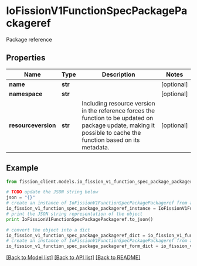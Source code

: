 # IoFissionV1FunctionSpecPackagePackageref

Package reference

## Properties

Name | Type | Description | Notes
------------ | ------------- | ------------- | -------------
**name** | **str** |  | [optional] 
**namespace** | **str** |  | [optional] 
**resourceversion** | **str** | Including resource version in the reference forces the function to be updated on package update, making it possible to cache the function based on its metadata. | [optional] 

## Example

```python
from fission_client.models.io_fission_v1_function_spec_package_packageref import IoFissionV1FunctionSpecPackagePackageref

# TODO update the JSON string below
json = "{}"
# create an instance of IoFissionV1FunctionSpecPackagePackageref from a JSON string
io_fission_v1_function_spec_package_packageref_instance = IoFissionV1FunctionSpecPackagePackageref.from_json(json)
# print the JSON string representation of the object
print IoFissionV1FunctionSpecPackagePackageref.to_json()

# convert the object into a dict
io_fission_v1_function_spec_package_packageref_dict = io_fission_v1_function_spec_package_packageref_instance.to_dict()
# create an instance of IoFissionV1FunctionSpecPackagePackageref from a dict
io_fission_v1_function_spec_package_packageref_form_dict = io_fission_v1_function_spec_package_packageref.from_dict(io_fission_v1_function_spec_package_packageref_dict)
```
[[Back to Model list]](../README.md#documentation-for-models) [[Back to API list]](../README.md#documentation-for-api-endpoints) [[Back to README]](../README.md)


